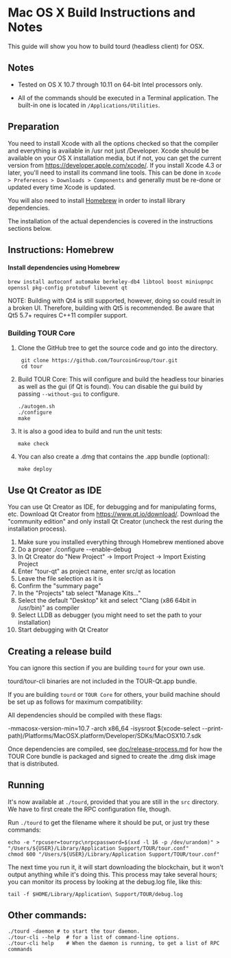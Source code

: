 Mac OS X Build Instructions and Notes
====================================
This guide will show you how to build tourd (headless client) for OSX.

Notes
-----

* Tested on OS X 10.7 through 10.11 on 64-bit Intel processors only.

* All of the commands should be executed in a Terminal application. The
built-in one is located in `/Applications/Utilities`.

Preparation
-----------

You need to install Xcode with all the options checked so that the compiler
and everything is available in /usr not just /Developer. Xcode should be
available on your OS X installation media, but if not, you can get the
current version from https://developer.apple.com/xcode/. If you install
Xcode 4.3 or later, you'll need to install its command line tools. This can
be done in `Xcode > Preferences > Downloads > Components` and generally must
be re-done or updated every time Xcode is updated.

You will also need to install [Homebrew](http://brew.sh) in order to install library
dependencies.

The installation of the actual dependencies is covered in the instructions
sections below.

Instructions: Homebrew
----------------------

#### Install dependencies using Homebrew

    brew install autoconf automake berkeley-db4 libtool boost miniupnpc openssl pkg-config protobuf libevent qt

NOTE: Building with Qt4 is still supported, however, doing so could result in a broken UI. Therefore, building with Qt5 is recommended. Be aware that Qt5 5.7+ requires C++11 compiler support.

### Building TOUR Core

1. Clone the GitHub tree to get the source code and go into the directory.

        git clone https://github.com/TourcoinGroup/tour.git
        cd tour

2.  Build TOUR Core:
    This will configure and build the headless tour binaries as well as the gui (if Qt is found).
    You can disable the gui build by passing `--without-gui` to configure.

        ./autogen.sh
        ./configure
        make

3.  It is also a good idea to build and run the unit tests:

        make check

4.  You can also create a .dmg that contains the .app bundle (optional):

        make deploy

Use Qt Creator as IDE
------------------------
You can use Qt Creator as IDE, for debugging and for manipulating forms, etc.
Download Qt Creator from https://www.qt.io/download/. Download the "community edition" and only install Qt Creator (uncheck the rest during the installation process).

1. Make sure you installed everything through Homebrew mentioned above
2. Do a proper ./configure --enable-debug
3. In Qt Creator do "New Project" -> Import Project -> Import Existing Project
4. Enter "tour-qt" as project name, enter src/qt as location
5. Leave the file selection as it is
6. Confirm the "summary page"
7. In the "Projects" tab select "Manage Kits..."
8. Select the default "Desktop" kit and select "Clang (x86 64bit in /usr/bin)" as compiler
9. Select LLDB as debugger (you might need to set the path to your installation)
10. Start debugging with Qt Creator

Creating a release build
------------------------
You can ignore this section if you are building `tourd` for your own use.

tourd/tour-cli binaries are not included in the TOUR-Qt.app bundle.

If you are building `tourd` or `TOUR Core` for others, your build machine should be set up
as follows for maximum compatibility:

All dependencies should be compiled with these flags:

 -mmacosx-version-min=10.7
 -arch x86_64
 -isysroot $(xcode-select --print-path)/Platforms/MacOSX.platform/Developer/SDKs/MacOSX10.7.sdk

Once dependencies are compiled, see [doc/release-process.md](release-process.md) for how the TOUR Core
bundle is packaged and signed to create the .dmg disk image that is distributed.

Running
-------

It's now available at `./tourd`, provided that you are still in the `src`
directory. We have to first create the RPC configuration file, though.

Run `./tourd` to get the filename where it should be put, or just try these
commands:

    echo -e "rpcuser=tourrpc\nrpcpassword=$(xxd -l 16 -p /dev/urandom)" > "/Users/${USER}/Library/Application Support/TOUR/tour.conf"
    chmod 600 "/Users/${USER}/Library/Application Support/TOUR/tour.conf"

The next time you run it, it will start downloading the blockchain, but it won't
output anything while it's doing this. This process may take several hours;
you can monitor its process by looking at the debug.log file, like this:

    tail -f $HOME/Library/Application\ Support/TOUR/debug.log

Other commands:
-------

    ./tourd -daemon # to start the tour daemon.
    ./tour-cli --help  # for a list of command-line options.
    ./tour-cli help    # When the daemon is running, to get a list of RPC commands

